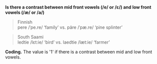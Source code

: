 **Is there a contrast between mid front vowels (/e/ or /ɛ/) and low front vowels (/æ/ or /a/)**

>Finnish<br/>
>pere /ˈpe.re/ ‘family’ vs. päre /ˈpæ.re/ ‘pine splinter’

>South Saami<br/>
>ledtie /lɛt:ie/ ‘bird’ vs. laedtie /læt:ie/ ‘farmer’

**Coding.** The value is '1' if there is a contrast between mid and low front vowels.
